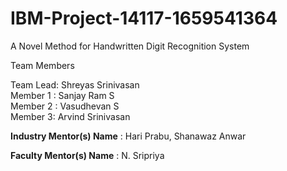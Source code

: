 # IBM-Project-14117-1659541364
A Novel Method for Handwritten Digit Recognition System 

Team Members 
 
Team Lead: Shreyas Srinivasan \
Member 1 : Sanjay Ram S \
Member 2 : Vasudhevan S \
Member 3: Arvind Srinivasan 

**Industry Mentor(s) Name** : Hari Prabu, Shanawaz Anwar

**Faculty Mentor(s) Name** : N. Sripriya
